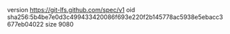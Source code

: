 version https://git-lfs.github.com/spec/v1
oid sha256:5b4be7e0d3c499433420086f693e220f2b145778ac5938e5ebacc3677eb04022
size 9080
